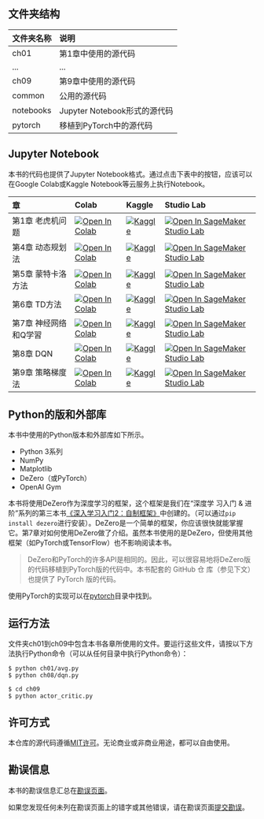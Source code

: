 
## 文件夹结构

|文件夹名称 |说明                         |
|:--        |:--                          |
|ch01       |第1章中使用的源代码    |
|...        |...                          |
|ch09       |第9章中使用的源代码    |
|common     |公用的源代码   |
|notebooks       |Jupyter Notebook形式的源代码   |
|pytorch     |移植到PyTorch中的源代码   |


## Jupyter Notebook

本书的代码也提供了Jupyter Notebook格式。通过点击下表中的按钮，应该可以在Google Colab或Kaggle Notebook等云服务上执行Notebook。


| 章 | Colab | Kaggle | Studio Lab |
| :--- | :--- | :--- | :--- |
| 第1章 老虎机问题 | [![Open In Colab](https://colab.research.google.com/assets/colab-badge.svg)](https://colab.research.google.com/github/oreilly-japan/deep-learning-from-scratch-4/blob/master/notebooks/01_bandit.ipynb) | [![Kaggle](https://kaggle.com/static/images/open-in-kaggle.svg)](https://kaggle.com/kernels/welcome?src=https://github.com/oreilly-japan/deep-learning-from-scratch-4/blob/master/notebooks/01_bandit.ipynb) | [![Open In SageMaker Studio Lab](https://studiolab.sagemaker.aws/studiolab.svg)](https://studiolab.sagemaker.aws/import/github/oreilly-japan/deep-learning-from-scratch-4/blob/master/notebooks/01_bandit.ipynb) |
|第4章 动态规划法| [![Open In Colab](https://colab.research.google.com/assets/colab-badge.svg)](https://colab.research.google.com/github/oreilly-japan/deep-learning-from-scratch-4/blob/master/notebooks/04_dynamic_programming.ipynb) | [![Kaggle](https://kaggle.com/static/images/open-in-kaggle.svg)](https://kaggle.com/kernels/welcome?src=https://github.com/oreilly-japan/deep-learning-from-scratch-4/blob/master/notebooks/04_dynamic_programming.ipynb) | [![Open In SageMaker Studio Lab](https://studiolab.sagemaker.aws/studiolab.svg)](https://studiolab.sagemaker.aws/import/github/oreilly-japan/deep-learning-from-scratch-4/blob/master/notebooks/04_dynamic_programming.ipynb) |
| 第5章 蒙特卡洛方法 | [![Open In Colab](https://colab.research.google.com/assets/colab-badge.svg)](https://colab.research.google.com/github/oreilly-japan/deep-learning-from-scratch-4/blob/master/notebooks/05_montecarlo.ipynb) | [![Kaggle](https://kaggle.com/static/images/open-in-kaggle.svg)](https://kaggle.com/kernels/welcome?src=https://github.com/oreilly-japan/deep-learning-from-scratch-4/blob/master/notebooks/05_montecarlo.ipynb) | [![Open In SageMaker Studio Lab](https://studiolab.sagemaker.aws/studiolab.svg)](https://studiolab.sagemaker.aws/import/github/oreilly-japan/deep-learning-from-scratch-4/blob/master/notebooks/05_montecarlo.ipynb) |
| 第6章 TD方法 | [![Open In Colab](https://colab.research.google.com/assets/colab-badge.svg)](https://colab.research.google.com/github/oreilly-japan/deep-learning-from-scratch-4/blob/master/notebooks/06_temporal_difference.ipynb) | [![Kaggle](https://kaggle.com/static/images/open-in-kaggle.svg)](https://kaggle.com/kernels/welcome?src=https://github.com/oreilly-japan/deep-learning-from-scratch-4/blob/master/notebooks/06_temporal_difference.ipynb) | [![Open In SageMaker Studio Lab](https://studiolab.sagemaker.aws/studiolab.svg)](https://studiolab.sagemaker.aws/import/github/oreilly-japan/deep-learning-from-scratch-4/blob/master/notebooks/06_temporal_difference.ipynb) |
| 第7章 神经网络和Q学習 | [![Open In Colab](https://colab.research.google.com/assets/colab-badge.svg)](https://colab.research.google.com/github/oreilly-japan/deep-learning-from-scratch-4/blob/master/notebooks/07_neural_networks.ipynb) | [![Kaggle](https://kaggle.com/static/images/open-in-kaggle.svg)](https://kaggle.com/kernels/welcome?src=https://github.com/oreilly-japan/deep-learning-from-scratch-4/blob/master/notebooks/07_neural_networks.ipynb) | [![Open In SageMaker Studio Lab](https://studiolab.sagemaker.aws/studiolab.svg)](https://studiolab.sagemaker.aws/import/github/oreilly-japan/deep-learning-from-scratch-4/blob/master/notebooks/06_temporal_difference.ipynb) | [![Open In SageMaker Studio Lab](https://studiolab.sagemaker.aws/studiolab.svg)](https://studiolab.sagemaker.aws/import/github/oreilly-japan/deep-learning-from-scratch-4/blob/master/notebooks/07_neural_networks.ipynb) |
| 第8章 DQN | [![Open In Colab](https://colab.research.google.com/assets/colab-badge.svg)](https://colab.research.google.com/github/oreilly-japan/deep-learning-from-scratch-4/blob/master/notebooks/08_dqn.ipynb) | [![Kaggle](https://kaggle.com/static/images/open-in-kaggle.svg)](https://kaggle.com/kernels/welcome?src=https://github.com/oreilly-japan/deep-learning-from-scratch-4/blob/master/notebooks/08_dqn.ipynb) | [![Open In SageMaker Studio Lab](https://studiolab.sagemaker.aws/studiolab.svg)](https://studiolab.sagemaker.aws/import/github/oreilly-japan/deep-learning-from-scratch-4/blob/master/notebooks/08_dqn.ipynb) |
| 第9章 策略梯度法  | [![Open In Colab](https://colab.research.google.com/assets/colab-badge.svg)](https://colab.research.google.com/github/oreilly-japan/deep-learning-from-scratch-4/blob/master/notebooks/09_policy_gradient.ipynb) | [![Kaggle](https://kaggle.com/static/images/open-in-kaggle.svg)](https://kaggle.com/kernels/welcome?src=https://github.com/oreilly-japan/deep-learning-from-scratch-4/blob/master/notebooks/09_policy_gradient.ipynb) | [![Open In SageMaker Studio Lab](https://studiolab.sagemaker.aws/studiolab.svg)](https://studiolab.sagemaker.aws/import/github/oreilly-japan/deep-learning-from-scratch-4/blob/master/notebooks/09_policy_gradient.ipynb) |



## Python的版和外部库
本书中使用的Python版本和外部库如下所示。

* Python 3系列
* NumPy
* Matplotlib
* DeZero（或PyTorch）
* OpenAI Gym


本书将使用DeZero作为深度学习的框架，这个框架是我们在“深度学
习入门 & 进阶”系列的第三本书[《深入学习入门2：自制框架》](https://www.ituring.com.cn/book/2863)中创建的。（可以通过`pip install dezero`进行安装）。DeZero是一个简单的框架，你应该很快就能掌握它。第7章对如何使用DeZero做了介绍。虽然本书使用的是DeZero，但使用其他框架（如PyTorch或TensorFlow）也不影响阅读本书。

> DeZero和PyTorch的许多API是相同的。因此，可以很容易地将DeZero版的代码移植到PyTorch版的代码中。本书配套的 GitHub 仓
库（参见下文）也提供了 PyTorch 版的代码。

使用PyTorch的实现可以在[pytorch](https://github.com/cncuckoo/deep-learning-from-scratch-4-cn/tree/master/pytorch)目录中找到。

## 运行方法
文件夹ch01到ch09中包含本书各章所使用的文件。要运行这些文件，请按以下方法执行Python命令（可以从任何目录中执行Python命令）：

```
$ python ch01/avg.py
$ python ch08/dqn.py

$ cd ch09
$ python actor_critic.py
```

## 许可方式

本仓库的源代码遵循[MIT许可](http://www.opensource.org/licenses/MIT)。无论商业或非商业用途，都可以自由使用。


## 勘误信息

本书的勘误信息汇总在[勘误页面](https://www.ituring.com.cn/book/3185)。

如果您发现任何未列在勘误页面上的错字或其他错误，请在勘误页面[提交勘误](https://www.ituring.com.cn/book/3185)。
